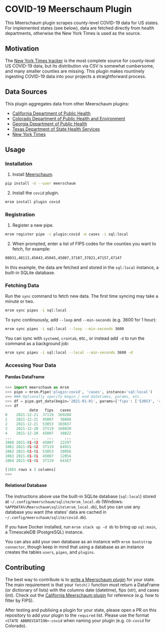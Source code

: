 # COVID-19 Meerschaum Plugin

This Meerschaum plugin scrapes county-level COVID-19 data for US states. For implemented states (see below), data are fetched directly from health departments, otherwise the New York Times is used as the source.

## Motivation

The [New York Times tracker](https://github.com/nytimes/covid-19-data) is the most complete source for county-level US COVID-19 data, but its distribution via CSV is somewhat cumbersome, and many smaller counties are missing. This plugin makes rountinely ingesting COVID-19 data into your projects a straightforward process.

## Data Sources

This plugin aggregates data from other Meerschaum plugins:

- [California Department of Public Health](https://github.com/bmeares/CA-covid)
- [Colorado Department of Public Health and Environment](https://github.com/bmeares/CO-covid)
- [Georgia Department of Public Health](https://github.com/bmeares/GA-covid)
- [Texas Department of State Health Services](https://github.com/bmeares/TX-covid)
- [New York Times](https://github.com/bmeares/US-covid)

## Usage

### Installation

1. Install [Meerschaum](https://meerschaum.io).

```bash
pip install -U --user meerschaum
```

2. Install the `covid` plugin.

```bash
mrsm install plugin covid
```

### Registration

1. Register a new pipe.

```bash
mrsm register pipe -c plugin:covid -m cases -i sql:local
```

2. When prompted, enter a list of FIPS codes for the counties you want to fetch, for example:

```bash
08031,48113,45043,45045,45007,37107,37021,47157,47147
```

In this example, the data are fetched and stored in the `sql:local` instance, a built-in SQLite database.

### Fetching Data

Run the `sync` command to fetch new data. The first time syncing may take a minute or two.

```bash
mrsm sync pipes -i sql:local
```

To sync continuously, add `--loop` and `--min-seconds` (e.g. 3600 for 1 hour):

```bash
mrsm sync pipes -i sql:local --loop --min-seconds 3600
```

You can sync with `systemd`, `crontab`, etc., or instead add `-d` to run the command as a background job:

```bash
mrsm sync pipes -i sql:local --local --min-seconds 3600 -d
```

### Accessing Your Data

#### Pandas DataFrame

```python
>>> import meerschaum as mrsm
>>> pipe = mrsm.Pipe('plugin:covid', 'cases', instance='sql:local')
>>> ### Optionally specify begin / end datetimes, params, etc.
>>> df = pipe.get_data(begin='2021-01-01', params={'fips': ['53053', '45007', '37119']})
>>> df
           date   fips   cases
0    2021-12-21  37119  169288
1    2021-12-21  45007   38888
2    2021-12-21  53053  103837
3    2021-12-20  37119  168820
4    2021-12-20  45007   38822
...         ...    ...     ...
1060 2021-01-02  45007   12297
1061 2021-01-02  37119   64911
1062 2021-01-01  53053   28056
1063 2021-01-01  45007   12054
1064 2021-01-01  37119   64167

[1065 rows x 3 columns]
>>> 
```

#### Relational Database

The instructions above use the built-in SQLite database (`sql:local`) stored at `~/.config/meerschaum/sqlite/mrsm_local.db` (Windows: `%APPDATA%\Meerschaum\sqlite\mrsm_local.db`), but you can use any database you want (the states' data are cached in `~/.config/meerschaum/sqlite/covid.db`).

If you have Docker installed, run `mrsm stack up -d db` to bring up `sql:main`, a TimescaleDB (PostgreSQL) instance.

You can also add your own database as an instance with `mrsm bootstrap connector`, though keep in mind that using a database as an instance creates the tables `users`, `pipes`, and `plugins`.

## Contributing

The best way to contribute is to [write a Meerschaum plugin](https://meerschaum.io/reference/plugins/writing-plugins/) for your state. The main requirement is that your `fetch()` function must return a DataFrame (or dictionary of lists) with the columns date (datetime), fips (str), and cases (int). Check out the [California Meerschaum plugin](https://meerschaum.io/reference/plugins/writing-plugins/) for reference (e.g. how to filter by FIPS).

After testing and publising a plugin for your state, please open a PR on this repository to add your plugin to the `required` list. Please use the format `<STATE ABBREVIATION>-covid` when naming your plugin (e.g. `CO-covid` for Colorado).
